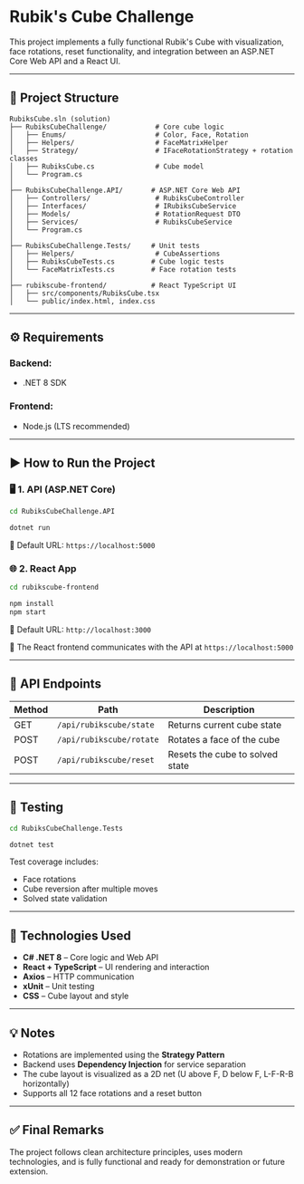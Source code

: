 # Rubik's Cube Challenge

This project implements a fully functional Rubik's Cube with visualization, face rotations, reset functionality, and integration between an ASP.NET Core Web API and a React UI.

---

## 🧩 Project Structure

```
RubiksCube.sln (solution)
├── RubiksCubeChallenge/            # Core cube logic
│   ├── Enums/                      # Color, Face, Rotation
│   ├── Helpers/                    # FaceMatrixHelper
│   ├── Strategy/                   # IFaceRotationStrategy + rotation classes
│   ├── RubiksCube.cs               # Cube model
│   └── Program.cs
│
├── RubiksCubeChallenge.API/       # ASP.NET Core Web API
│   ├── Controllers/                # RubiksCubeController
│   ├── Interfaces/                 # IRubiksCubeService
│   ├── Models/                     # RotationRequest DTO
│   ├── Services/                   # RubiksCubeService
│   └── Program.cs
│
├── RubiksCubeChallenge.Tests/     # Unit tests
│   ├── Helpers/                    # CubeAssertions
│   ├── RubiksCubeTests.cs         # Cube logic tests
│   └── FaceMatrixTests.cs         # Face rotation tests
│
├── rubikscube-frontend/           # React TypeScript UI
│   ├── src/components/RubiksCube.tsx
│   └── public/index.html, index.css
```

---

## ⚙️ Requirements

### Backend:
- .NET 8 SDK

### Frontend:
- Node.js (LTS recommended)

---

## ▶️ How to Run the Project

### 🖥️ 1. API (ASP.NET Core)

```bash
cd RubiksCubeChallenge.API

dotnet run
```

🔗 Default URL: `https://localhost:5000`

### 🌐 2. React App

```bash
cd rubikscube-frontend

npm install
npm start
```

🔗 Default URL: `http://localhost:3000`

📌 The React frontend communicates with the API at `https://localhost:5000`

---

## 📡 API Endpoints

| Method | Path                          | Description                         |
|--------|-------------------------------|-------------------------------------|
| GET    | `/api/rubikscube/state`       | Returns current cube state          |
| POST   | `/api/rubikscube/rotate`      | Rotates a face of the cube          |
| POST   | `/api/rubikscube/reset`       | Resets the cube to solved state     |


---

## 🧪 Testing

```bash
cd RubiksCubeChallenge.Tests

dotnet test
```

Test coverage includes:
- Face rotations
- Cube reversion after multiple moves
- Solved state validation

---

## 🧠 Technologies Used

- **C# .NET 8** – Core logic and Web API
- **React + TypeScript** – UI rendering and interaction
- **Axios** – HTTP communication
- **xUnit** – Unit testing
- **CSS** – Cube layout and style

---

## 💡 Notes

- Rotations are implemented using the **Strategy Pattern**
- Backend uses **Dependency Injection** for service separation
- The cube layout is visualized as a 2D net (U above F, D below F, L-F-R-B horizontally)
- Supports all 12 face rotations and a reset button

---

## ✅ Final Remarks

The project follows clean architecture principles, uses modern technologies, and is fully functional and ready for demonstration or future extension.


